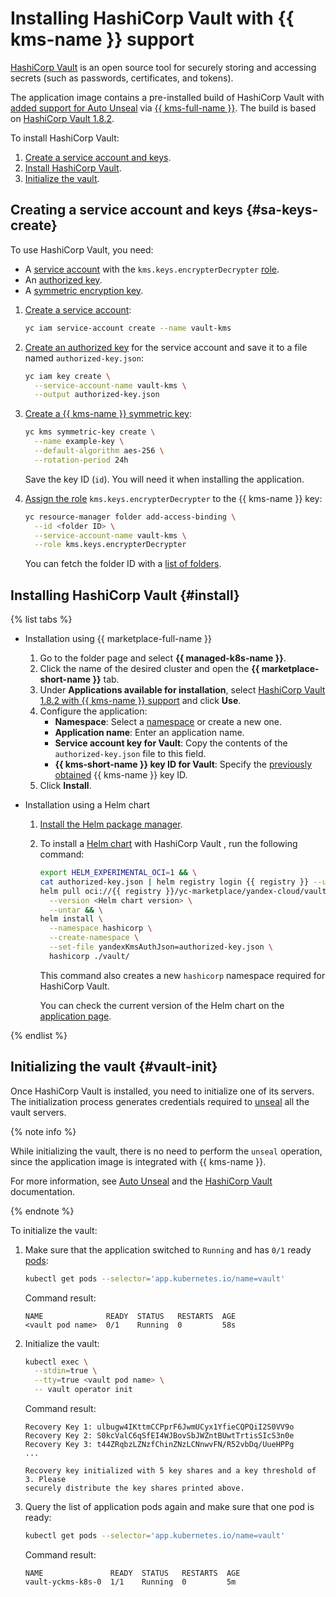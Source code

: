 # Installing HashiCorp Vault with {{ kms-name }} support

[HashiCorp Vault](https://www.vaultproject.io/) is an open source tool for securely storing and accessing secrets (such as passwords, certificates, and tokens).

The application image contains a pre-installed build of HashiCorp Vault with [added support for Auto Unseal](https://github.com/hashicorp/vault/compare/v1.8.2...yandex-cloud:v1.8.2+yckms) via [{{ kms-full-name }}](../../../kms/). The build is based on [HashiCorp Vault 1.8.2](https://github.com/hashicorp/vault/tree/v1.8.2).

To install HashiCorp Vault:
1. [Create a service account and keys](#sa-keys-create).
1. [Install HashiCorp Vault](#install).
1. [Initialize the vault](#vault-init).

## Creating a service account and keys {#sa-keys-create}

To use HashiCorp Vault, you need:
* A [service account](../../../iam/concepts/users/service-accounts.md) with the `kms.keys.encrypterDecrypter` [role](../../../iam/concepts/access-control/roles.md).
* An [authorized key](../../../iam/concepts/authorization/key.md).
* A [symmetric encryption key](../../../kms/concepts/key.md).
1. [Create a service account](../../../iam/operations/sa/create.md):

   ```bash
   yc iam service-account create --name vault-kms
   ```

1. [Create an authorized key](../../../iam/operations/authorized-key/create.md) for the service account and save it to a file named `authorized-key.json`:

   ```bash
   yc iam key create \
     --service-account-name vault-kms \
     --output authorized-key.json
   ```

1. [Create a {{ kms-name }} symmetric key](../../../kms/operations/key.md#create):

   ```bash
   yc kms symmetric-key create \
     --name example-key \
     --default-algorithm aes-256 \
     --rotation-period 24h
   ```

   Save the key ID (`id`). You will need it when installing the application.
1. [Assign the role](../../../iam/operations/roles/grant.md) `kms.keys.encrypterDecrypter` to the {{ kms-name }} key:

   ```bash
   yc resource-manager folder add-access-binding \
     --id <folder ID> \
     --service-account-name vault-kms \
     --role kms.keys.encrypterDecrypter
   ```

   You can fetch the folder ID with a [list of folders](../../../resource-manager/operations/folder/get-id.md).

## Installing HashiCorp Vault {#install}

{% list tabs %}

- Installation using {{ marketplace-full-name }}

  1. Go to the folder page and select **{{ managed-k8s-name }}**.
  1. Click the name of the desired cluster and open the **{{ marketplace-short-name }}** tab.
  1. Under **Applications available for installation**, select [HashiCorp Vault 1.8.2 with {{ kms-name }} support](/marketplace/products/yc/vault-yckms-k8s) and click **Use**.
  1. Configure the application:
     * **Namespace**: Select a [namespace](../../concepts/index.md#namespace) or create a new one.
     * **Application name**: Enter an application name.
     * **Service account key for Vault**: Copy the contents of the `authorized-key.json` file to this field.
     * **{{ kms-short-name }} key ID for Vault**: Specify the [previously obtained](#sa-keys-create) {{ kms-name }} key ID.
  1. Click **Install**.

- Installation using a Helm chart

  1. [Install the Helm package manager](https://helm.sh/docs/intro/install/).
  1. To install a [Helm chart](https://helm.sh/docs/topics/charts/) with HashiCorp Vault , run the following command:

     ```bash
     export HELM_EXPERIMENTAL_OCI=1 && \
     cat authorized-key.json | helm registry login {{ registry }} --username 'json_key' --password-stdin && \
     helm pull oci://{{ registry }}/yc-marketplace/yandex-cloud/vault/chart/vault \
       --version <Helm chart version> \
       --untar && \
     helm install \
       --namespace hashicorp \
       --create-namespace \
       --set-file yandexKmsAuthJson=authorized-key.json \
       hashicorp ./vault/
     ```

     This command also creates a new `hashicorp` namespace required for HashiCorp Vault.

     You can check the current version of the Helm chart on the [application page](/marketplace/products/yc/vault-yckms-k8s).

{% endlist %}

## Initializing the vault {#vault-init}

Once HashiCorp Vault is installed, you need to initialize one of its servers. The initialization process generates credentials required to [unseal](https://www.vaultproject.io/docs/concepts/seal#why) all the vault servers.

{% note info %}

While initializing the vault, there is no need to perform the `unseal` operation, since the application image is integrated with {{ kms-name }}.

For more information, see [Auto Unseal](../../../kms/tutorials/vault-secret.md) and the [HashiCorp Vault](https://learn.hashicorp.com/tutorials/vault/kubernetes-raft-deployment-guide?in=vault/kubernetes#initialize-and-unseal-vault) documentation.

{% endnote %}

To initialize the vault:
1. Make sure that the application switched to `Running` and has `0/1` ready [pods](../../concepts/index.md#pod):

   ```bash
   kubectl get pods --selector='app.kubernetes.io/name=vault'
   ```

   Command result:

   ```text
   NAME              READY  STATUS   RESTARTS  AGE
   <vault pod name>  0/1    Running  0         58s
   ```

1. Initialize the vault:

   ```bash
   kubectl exec \
     --stdin=true \
     --tty=true <vault pod name> \
     -- vault operator init
   ```

   Command result:

   ```text
   Recovery Key 1: ulbugw4IKttmCCPprF6JwmUCyx1YfieCQPQiI2S0VV9o
   Recovery Key 2: S0kcValC6qSfEI4WJBovSbJWZntBUwtTrtisSIcS3n0e
   Recovery Key 3: t44ZRqbzLZNzfChinZNzLCNnwvFN/R52vbDq/UueHPPg
   ...

   Recovery key initialized with 5 key shares and a key threshold of 3. Please
   securely distribute the key shares printed above.
   ```

1. Query the list of application pods again and make sure that one pod is ready:

   ```bash
   kubectl get pods --selector='app.kubernetes.io/name=vault'
   ```

   Command result:

   ```text
   NAME               READY  STATUS   RESTARTS  AGE
   vault-yckms-k8s-0  1/1    Running  0         5m
   ```